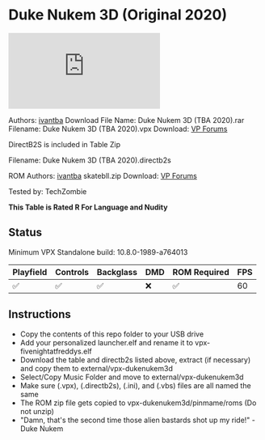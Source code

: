 # Duke Nukem 3D (Original 2020)

![Table Preview](https://www.vpforums.org/index.php?app=downloads&module=display&section=screenshot&record=73688&id=14731&full=1)

Authors: [ivantba](https://www.vpforums.org/index.php?showuser=123858)
Download File Name: Duke Nukem 3D (TBA 2020).rar    
Filename: Duke Nukem 3D (TBA 2020).vpx 
Download: [VP Forums](https://www.vpforums.org/index.php?app=downloads&showfile=14731)

DirectB2S is included in Table Zip
  
Filename: Duke Nukem 3D (TBA 2020).directb2s

ROM 
Authors: [ivantba](https://www.vpforums.org/index.php?showuser=123858)
skatebll.zip
Download: [VP Forums](https://www.vpforums.org/index.php?app=downloads&showfile=674)

Tested by: TechZombie

**This Table is Rated R For Language and Nudity**

## Status 

Minimum VPX Standalone build: 10.8.0-1989-a764013

| Playfield | Controls | Backglass | DMD | ROM Required | FPS | 
|-----------|----------|-----------|-----|--------------|-----|
| :white_check_mark: | :white_check_mark: | :white_check_mark: | :x: | :white_check_mark: | 60 |

## Instructions

- Copy the contents of this repo folder to your USB drive
- Add your personalized launcher.elf and rename it to vpx-fivenightatfreddys.elf
- Download the table and directb2s listed above, extract (if necessary) and copy them to external/vpx-dukenukem3d
- Select/Copy Music Folder and move to external/vpx-dukenukem3d
- Make sure (.vpx), (.directb2s), (.ini), and (.vbs) files are all named the same
- The ROM zip file gets copied to vpx-dukenukem3d/pinmame/roms (Do not unzip)
- "Damn, that's the second time those alien bastards shot up my ride!" - Duke Nukem
